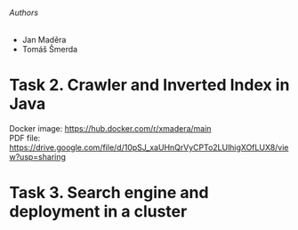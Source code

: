 ###### Authors
* Jan Maděra
* Tomáš Šmerda

# Task 2. Crawler and Inverted Index in Java

Docker image: https://hub.docker.com/r/xmadera/main  
PDF file: https://drive.google.com/file/d/10pSJ_xaUHnQrVyCPTo2LUlhigXOfLUX8/view?usp=sharing

# Task 3. Search engine and deployment in a cluster
